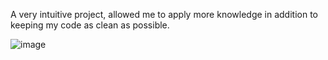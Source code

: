 A very intuitive project, allowed me to apply more knowledge in addition to keeping my code as clean as possible.


![image](https://user-images.githubusercontent.com/120687641/231166737-495f1d7a-4acb-4ddd-b847-c353e8a75fe0.png)
